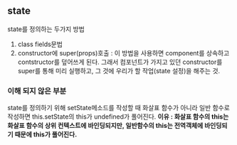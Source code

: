 ## state

state를 정의하는 두가지 방법
1. class fields문법
2. constructor에 super(props)호출 : 이 방법을 사용하면 component를 상속하고 contstructor를 덮어쓰게 된다. 그래서 컴포넌트가 가지고 있던 constructor를 super를 통해 미리 실행하고, 그 것에 우리가 할 작업(state 설정)을 해주는 것.

### 이해 되지 않은 부분
state를 정의하기 위해 setState메소드를 작성할 때 화살표 함수가 아니라 일반 함수로 작성하면 this.setState의 this가 undefined가 풀어진다.
**이유 : 화살표 함수의 this는 화살표 함수의 상위 컨텍스트에 바인딩되지만, 일반함수의 this는 전역객체에 바인딩되기 때문에 this가 풀어진다.**
